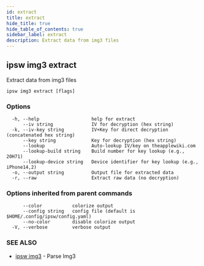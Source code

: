 ```yaml
---
id: extract
title: extract
hide_title: true
hide_table_of_contents: true
sidebar_label: extract
description: Extract data from img3 files
---
```

## ipsw img3 extract

Extract data from img3 files

```
ipsw img3 extract [flags]
```

### Options

```
  -h, --help                   help for extract
      --iv string              IV for decryption (hex string)
  -k, --iv-key string          IV+Key for direct decryption (concatenated hex string)
      --key string             Key for decryption (hex string)
      --lookup                 Auto-lookup IV/key on theapplewiki.com
      --lookup-build string    Build number for key lookup (e.g., 20H71)
      --lookup-device string   Device identifier for key lookup (e.g., iPhone14,2)
  -o, --output string          Output file for extracted data
  -r, --raw                    Extract raw data (no decryption)
```

### Options inherited from parent commands

```
      --color           colorize output
      --config string   config file (default is $HOME/.config/ipsw/config.yaml)
      --no-color        disable colorize output
  -V, --verbose         verbose output
```

### SEE ALSO

* [ipsw img3](/docs/cli/ipsw/img3)	 - Parse Img3

